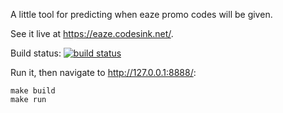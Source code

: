 A little tool for predicting when eaze promo codes will be given.

See it live at https://eaze.codesink.net/.

Build status: [![build status](https://travis-ci.org/justinbarrick/eaze-stats.svg?branch=master)](https://travis-ci.org/justinbarrick/eaze-stats)

Run it, then navigate to http://127.0.0.1:8888/:

```
make build
make run
```
